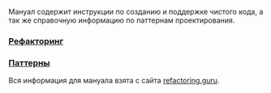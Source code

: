 Мануал содержит инструкции по созданию и поддержке чистого кода, а так же справочную информацию по паттернам проектирования.

### [Рефакторинг](Рефакторинг/Рефакторинг.md)
### [Паттерны](Паттерны/Паттерны.md)

Вся информация для мануала взята с сайта [refactoring.guru](https://refactoring.guru/ru).

